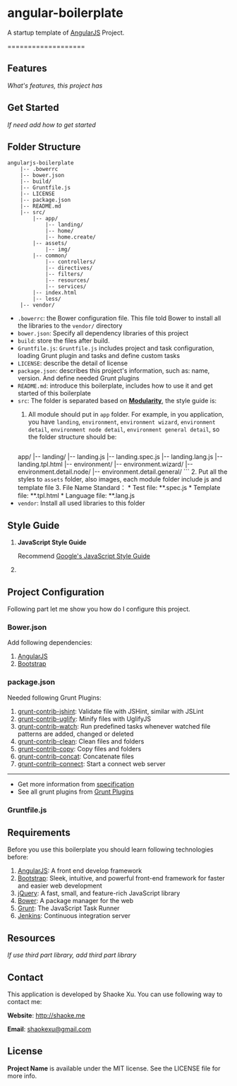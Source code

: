 # angular-boilerplate

A startup template of [AngularJS](http://angularjs.org) Project.

===================

## Features
_What's features, this project has_

## Get Started
_If need add how to get started_

## Folder Structure


```
angularjs-boilerplate
    |-- .bowerrc
    |-- bower.json
    |-- build/
    |-- Gruntfile.js
    |-- LICENSE
    |-- package.json
    |-- README.md
    |-- src/
        |-- app/
            |-- landing/
            |-- home/
            |-- home.create/
        |-- assets/
            |-- img/
        |-- common/
            |-- controllers/
            |-- directives/
            |-- filters/
            |-- resources/
            |-- services/
        |-- index.html
        |-- less/
    |-- vendor/
```

*  `.bowerrc`: the Bower configuration file. This file told Bower to install all the libraries to the `vendor/` directory
*  `bower.json`: Specify all dependency libraries of this project
*  `build`: store the files after build.
*  `Gruntfile.js`: `Gruntfile.js` includes project and task configuration, loading Grunt plugin and tasks and define custom tasks
*  `LICENSE`: describe the detail of license
*  `package.json`: describes this project's information, such as: name, version. And define needed Grunt plugins
* `README.md`:  introduce this boilerplate, includes how to use it and get started of this boilerplate
* `src`: The folder is separated based on [__Modularity__](http://cliffmeyers.com/blog/2013/4/21/code-organization-angularjs-javascript), the style guide is:
    1. All  module should put in `app` folder. For example, in you application, you have `landing`, `environment`, `environment wizard`, `environment detail`, `environment node detail`, `environment general detail`, so the folder structure should be: 

        ```
    app/
        |-- landing/
            |-- landing.js
            |-- landing.spec.js
            |-- landing.lang.js
            |-- landing.tpl.html
        |-- environment/
        |-- environment.wizard/
        |-- environment.detail.node/
        |-- environment.detail.general/
        ```
    2. Put all the styles to `assets` folder, also images, each module folder include js and template file
    3. File Name Standard：
        * Test file:          **.spec.js
        * Template file: **.tpl.html
        * Language file: **.lang.js
 * `vendor`:  Install all used libraries to this folder

## Style Guide

1. **JavaScript Style Guide**
    
    Recommend [Google's JavaScript Style Guide](http://google-styleguide.googlecode.com/svn/trunk/javascriptguide.xml)
2. 

## Project Configuration

Following part let me show you how do I configure this project.

### Bower.json

Add following dependencies:

1. [AngularJS](http://angularjs.org)
2. [Bootstrap](http://getbootstrap.com/2.3.2/)

### package.json

Needed following Grunt Plugins:

1. [grunt-contrib-jshint](https://npmjs.org/package/grunt-contrib-jshint): Validate file with JSHint, similar with JSLint
2. [grunt-contrib-uglify](https://npmjs.org/package/grunt-contrib-uglify): Minify files with UglifyJS
3. [grunt-contrib-watch](https://npmjs.org/package/grunt-contrib-watch): Run predefined tasks whenever watched file patterns are added, changed or deleted
4. [grunt-contrib-clean](https://npmjs.org/package/grunt-contrib-clean): Clean files and folders
5. [grunt-contrib-copy](https://npmjs.org/package/grunt-contrib-copy): Copy files and folders
6. [grunt-contrib-concat](https://npmjs.org/package/grunt-contrib-concat):  Concatenate files
7. [grunt-contrib-connect](https://npmjs.org/package/grunt-contrib-connect): Start a connect web server

-------
* Get more information from [specification](https://npmjs.org/doc/json.html)
* See all grunt plugins from [Grunt Plugins](http://gruntjs.com/plugins#/)

### Gruntfile.js

## Requirements

Before you use this boilerplate you should learn following technologies before:

1. [AngularJS](http://angularjs.org): A front end develop framework
2. [Bootstrap](http://getbootstrap.com/2.3.2/): Sleek, intuitive, and powerful front-end framework for faster and easier web development
3. [jQuery](http://jquery.com): A fast, small, and feature-rich JavaScript library
4. [Bower](http://bower.io): A package manager for the web
5. [Grunt](http://gruntjs.com): The JavaScript Task Runner
6. [Jenkins](http://jenkins-ci.org): Continuous integration server

## Resources
_If use third part library, add third part library_

## Contact
This application is developed by Shaoke Xu. You can use following way to contact me:

**Website**: <http://shaoke.me>

**Email**: [ shaokexu@gmail.com ](shaokexu@gmail.com)

## License
**Project Name** is available under the MIT license. See the LICENSE file for more info.